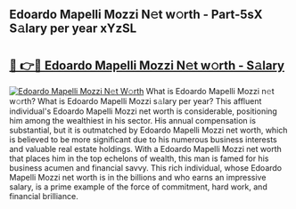## Edoardo Mapelli Mozzi N𝚎t w𝚘rth - Part-5sX S𝚊lary per year xYzSL

# <h2><a href="http://gc2m71q.nevu.top/?p=Edoardo+Mapelli+Mozzi">🔗 👉🔴 Edoardo Mapelli Mozzi N𝚎t w𝚘rth - S𝚊lary</a></h2>

[![Edoardo Mapelli Mozzi N𝚎t W𝚘rth](https://i.imgur.com/Oavwk0R.jpeg)](http://gc2m71q.nevu.top/?p=Edoardo+Mapelli+Mozzi)
What is Edoardo Mapelli Mozzi n𝚎t w𝚘rth? What is Edoardo Mapelli Mozzi s𝚊lary per year?
This affluent individual's Edoardo Mapelli Mozzi net worth is considerable, positioning him among the wealthiest in his sector. His annual compensation is substantial, but it is outmatched by Edoardo Mapelli Mozzi net worth, which is believed to be more significant due to his numerous business interests and valuable real estate holdings. With a Edoardo Mapelli Mozzi net worth that places him in the top echelons of wealth, this man is famed for his business acumen and financial savvy. This rich individual, whose Edoardo Mapelli Mozzi net worth is in the billions and who earns an impressive salary, is a prime example of the force of commitment, hard work, and financial brilliance.
